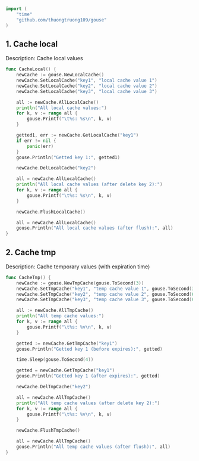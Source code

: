 
# <Badge style='font-size: 1.8rem; text-shadow: 1px 1px 2px rgba(0, 0, 0, 0.3); padding: 0.35rem 0.75rem 0.35rem 0;' type='info' text='🔖 Cache' />


```go
import (
	"time"
	"github.com/thuongtruong109/gouse"
)
```

## 1. Cache local

Description: Cache local values<br>

```go
func CacheLocal() {
	newCache := gouse.NewLocalCache()
	newCache.SetLocalCache("key1", "local cache value 1")
	newCache.SetLocalCache("key2", "local cache value 2")
	newCache.SetLocalCache("key3", "local cache value 3")

	all := newCache.AllLocalCache()
	println("All local cache values:")
	for k, v := range all {
		gouse.Printf("\t%s: %s\n", k, v)
	}

	getted1, err := newCache.GetLocalCache("key1")
	if err != nil {
		panic(err)
	}
	gouse.Println("Getted key 1:", getted1)

	newCache.DelLocalCache("key2")

	all = newCache.AllLocalCache()
	println("All local cache values (after delete key 2):")
	for k, v := range all {
		gouse.Printf("\t%s: %s\n", k, v)
	}

	newCache.FlushLocalCache()

	all = newCache.AllLocalCache()
	gouse.Println("All local cache values (after flush):", all)
}
```

## 2. Cache tmp

Description: Cache temporary values (with expiration time)<br>

```go
func CacheTmp() {
	newCache := gouse.NewTmpCache(gouse.ToSecond(3))
	newCache.SetTmpCache("key1", "temp cache value 1", gouse.ToSecond(3))
	newCache.SetTmpCache("key2", "temp cache value 2", gouse.ToSecond(6))
	newCache.SetTmpCache("key3", "temp cache value 3", gouse.ToSecond(6))

	all := newCache.AllTmpCache()
	println("All temp cache values:")
	for k, v := range all {
		gouse.Printf("\t%s: %v\n", k, v)
	}

	getted := newCache.GetTmpCache("key1")
	gouse.Println("Getted key 1 (before expires):", getted)

	time.Sleep(gouse.ToSecond(4))

	getted = newCache.GetTmpCache("key1")
	gouse.Println("Getted key 1 (after expires):", getted)

	newCache.DelTmpCache("key2")

	all = newCache.AllTmpCache()
	println("All temp cache values (after delete key 2):")
	for k, v := range all {
		gouse.Printf("\t%s: %v\n", k, v)
	}

	newCache.FlushTmpCache()

	all = newCache.AllTmpCache()
	gouse.Println("All temp cache values (after flush):", all)
}
```
